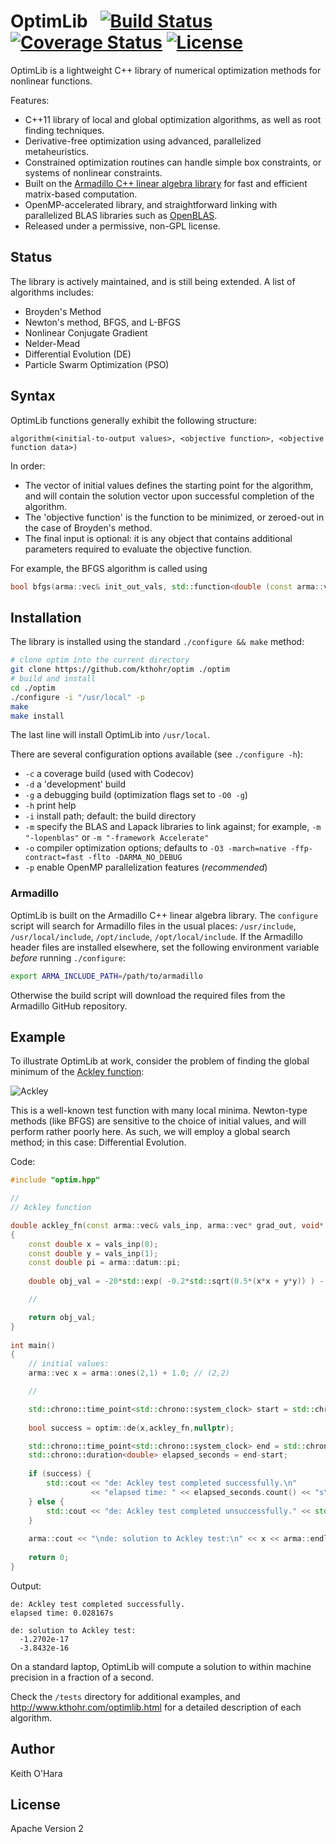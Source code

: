 # OptimLib &nbsp; [![Build Status](https://travis-ci.org/kthohr/optim.svg?branch=master)](https://travis-ci.org/kthohr/optim) [![Coverage Status](https://codecov.io/github/kthohr/optim/coverage.svg?branch=master)](https://codecov.io/github/kthohr/optim?branch=master) [![License](https://img.shields.io/badge/Licence-Apache%202.0-blue.svg)](./LICENSE)

OptimLib is a lightweight C++ library of numerical optimization methods for nonlinear functions.

Features:

* C++11 library of local and global optimization algorithms, as well as root finding techniques.
* Derivative-free optimization using advanced, parallelized metaheuristics.
* Constrained optimization routines can handle simple box constraints, or systems of nonlinear constraints.
* Built on the [Armadillo C++ linear algebra library](http://arma.sourceforge.net/) for fast and efficient matrix-based computation.
* OpenMP-accelerated library, and straightforward linking with parallelized BLAS libraries such as [OpenBLAS](https://github.com/xianyi/OpenBLAS).
* Released under a permissive, non-GPL license.

## Status

The library is actively maintained, and is still being extended. A list of algorithms includes:

* Broyden's Method
* Newton's method, BFGS, and L-BFGS
* Nonlinear Conjugate Gradient
* Nelder-Mead
* Differential Evolution (DE)
* Particle Swarm Optimization (PSO)

## Syntax

OptimLib functions generally exhibit the following structure:
```
algorithm(<initial-to-output values>, <objective function>, <objective function data>)
```
In order:
* The vector of initial values defines the starting point for the algorithm, and will contain the solution vector upon successful completion of the algorithm.
* The 'objective function' is the function to be minimized, or zeroed-out in the case of Broyden's method.
* The final input is optional: it is any object that contains additional parameters required to evaluate the objective function.

For example, the BFGS algorithm is called using
``` cpp
bool bfgs(arma::vec& init_out_vals, std::function<double (const arma::vec& vals_inp, arma::vec* grad_out, void* opt_data)> opt_objfn, void* opt_data);
```

## Installation

The library is installed using the standard `./configure && make` method:

```bash
# clone optim into the current directory
git clone https://github.com/kthohr/optim ./optim
# build and install
cd ./optim
./configure -i "/usr/local" -p
make
make install
```

The last line will install OptimLib into `/usr/local`.

There are several configuration options available (see `./configure -h`):
* `-c` a coverage build (used with Codecov)
* `-d` a 'development' build
* `-g` a debugging build (optimization flags set to `-O0 -g`)
* `-h` print help
* `-i` install path; default: the build directory
* `-m` specify the BLAS and Lapack libraries to link against; for example, `-m "-lopenblas"` or `-m "-framework Accelerate"`
* `-o` compiler optimization options; defaults to `-O3 -march=native -ffp-contract=fast -flto -DARMA_NO_DEBUG`
* `-p` enable OpenMP parallelization features (*recommended*)

### Armadillo

OptimLib is built on the Armadillo C++ linear algebra library. The `configure` script will search for Armadillo files in the usual places: `/usr/include`, `/usr/local/include`, `/opt/include`, `/opt/local/include`. If the Armadillo header files are installed elsewhere, set the following environment variable *before* running `./configure`:
``` bash
export ARMA_INCLUDE_PATH=/path/to/armadillo
```
Otherwise the build script will download the required files from the Armadillo GitHub repository.

## Example

To illustrate OptimLib at work, consider the problem of finding the global minimum of the [Ackley function](https://en.wikipedia.org/wiki/Ackley_function):

![Ackley](https://github.com/kthohr/kthohr.github.io/blob/master/pics/ackley_fn_3d.png)

This is a well-known test function with many local minima. Newton-type methods (like BFGS) are sensitive to the choice of initial values, and will perform rather poorly here. As such, we will employ a global search method; in this case: Differential Evolution.

Code:

``` cpp
#include "optim.hpp"

//
// Ackley function

double ackley_fn(const arma::vec& vals_inp, arma::vec* grad_out, void* opt_data)
{
    const double x = vals_inp(0);
    const double y = vals_inp(1);
    const double pi = arma::datum::pi;
 
    double obj_val = -20*std::exp( -0.2*std::sqrt(0.5*(x*x + y*y)) ) - std::exp( 0.5*(std::cos(2*pi*x) + std::cos(2*pi*y)) ) + 22.718282L;

    //

    return obj_val;
}
 
int main()
{
    // initial values:
    arma::vec x = arma::ones(2,1) + 1.0; // (2,2)

    //

    std::chrono::time_point<std::chrono::system_clock> start = std::chrono::system_clock::now();
 
    bool success = optim::de(x,ackley_fn,nullptr);

    std::chrono::time_point<std::chrono::system_clock> end = std::chrono::system_clock::now();
    std::chrono::duration<double> elapsed_seconds = end-start;
 
    if (success) {
        std::cout << "de: Ackley test completed successfully.\n"
                  << "elapsed time: " << elapsed_seconds.count() << "s\n";
    } else {
        std::cout << "de: Ackley test completed unsuccessfully." << std::endl;
    }
 
    arma::cout << "\nde: solution to Ackley test:\n" << x << arma::endl;
 
    return 0;
}
```

Output:
```
de: Ackley test completed successfully.
elapsed time: 0.028167s

de: solution to Ackley test:
  -1.2702e-17
  -3.8432e-16
```
On a standard laptop, OptimLib will compute a solution to within machine precision in a fraction of a second.

Check the `/tests` directory for additional examples, and http://www.kthohr.com/optimlib.html for a detailed description of each algorithm.

## Author

Keith O'Hara

## License

Apache Version 2
